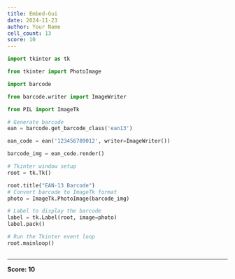 ```yaml
---
title: Embed-Gui
date: 2024-11-23
author: Your Name
cell_count: 13
score: 10
---
```


```python
import tkinter as tk

```


```python
from tkinter import PhotoImage

```


```python
import barcode

```


```python
from barcode.writer import ImageWriter

```


```python
from PIL import ImageTk


```


```python
# Generate barcode
ean = barcode.get_barcode_class('ean13')

```


```python
ean_code = ean('123456789012', writer=ImageWriter())

```


```python
barcode_img = ean_code.render()


```


```python
# Tkinter window setup
root = tk.Tk()

```


```python
root.title("EAN-13 Barcode")
# Convert barcode to ImageTk format
photo = ImageTk.PhotoImage(barcode_img)


```


```python
# Label to display the barcode
label = tk.Label(root, image=photo)
label.pack()


```


```python
# Run the Tkinter event loop
root.mainloop()
```


```python

```


---
**Score: 10**
